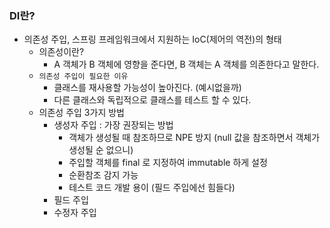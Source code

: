 ### DI란?

- 의존성 주입, 스프링 프레임워크에서 지원하는 IoC(제어의 역전)의 형태
    - 의존성이란?
        - A 객체가 B 객체에 영향을 준다면, B 객체는 A 객체를 의존한다고 말한다.
    - `의존성 주입이 필요한 이유`
        - 클래스를 재사용할 가능성이 높아진다. (예시없을까)
        - 다른 클래스와 독립적으로 클래스를 테스트 할 수 있다.
    - 의존성 주입 3가지 방법
        - 생성자 주입 : 가장 권장되는 방법
            - 객체가 생성될 때 참조하므로 NPE 방지 (null 값을 참조하면서 객체가 생성될 순 없으니)
            - 주입할 객체를 final 로 지정하여 immutable 하게 설정
            - 순환참조 감지 가능
            - 테스트 코드 개발 용이 (필드 주입에선 힘들다)
        - 필드 주입
        - 수정자 주입

